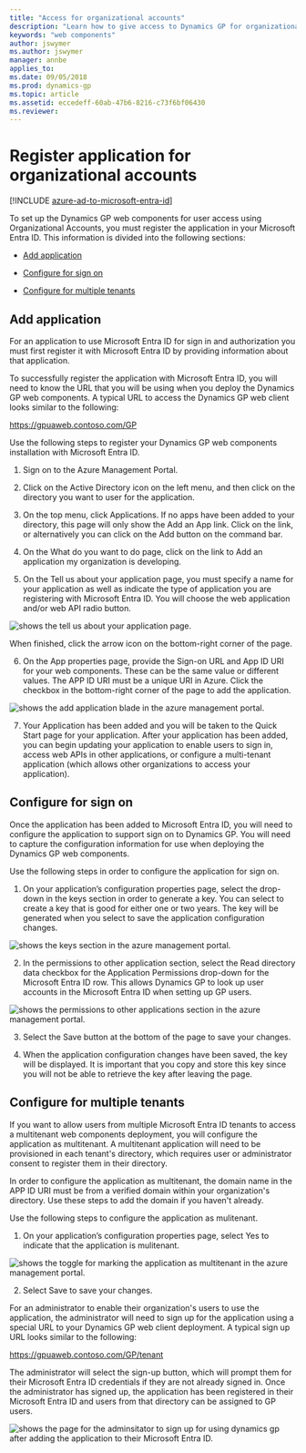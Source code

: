 ```yaml
---
title: "Access for organizational accounts"
description: "Learn how to give access to Dynamics GP for organizational accounts by adding the applicaiton to their Microsoft Entra ID."
keywords: "web components"
author: jswymer
ms.author: jswymer
manager: annbe
applies_to: 
ms.date: 09/05/2018
ms.prod: dynamics-gp
ms.topic: article
ms.assetid: eccedeff-60ab-47b6-8216-c73f6bf06430
ms.reviewer: 
---
```

# Register application for organizational accounts

[!INCLUDE [azure-ad-to-microsoft-entra-id](~/../shared-content/shared/azure-ad-to-microsoft-entra-id.md)]

To set up the Dynamics GP web components for user access using Organizational Accounts, you must register the application in your Microsoft Entra ID. This information is divided into the following sections:

- [Add application](#add-application)  

- [Configure for sign on](#configure-for-sign-on)  

- [Configure for multiple tenants](#configure-for-multiple-tenants)  

## Add application

For an application to use Microsoft Entra ID for sign in and authorization you must first register it with Microsoft Entra ID by providing information about that application.

To successfully register the application with Microsoft Entra ID, you will need to know the URL that you will be using when you deploy the Dynamics GP web components. A typical URL to access the Dynamics GP web client looks similar to the following:

https://gpuaweb.contoso.com/GP

Use the following steps to register your Dynamics GP web components installation with Microsoft Entra ID.

1. Sign on to the Azure Management Portal.

2. Click on the Active Directory icon on the left menu, and then click on the directory you want to user for the application.

3. On the top menu, click Applications. If no apps have been added to your directory, this page will only show the Add an App link. Click on the link, or alternatively you can click on the Add button on the command bar.

4. On the What do you want to do page, click on the link to Add an application my organization is developing.

5. On the Tell us about your application page, you must specify a name for your application as well as indicate the type of application you are registering with Microsoft Entra ID. You will choose the web application and/or web API radio button.

![shows the tell us about your application page.](media/manage-web-org-accounts-tell.png "Deployment")  

When finished, click the arrow icon on the bottom-right corner of the page.

6. On the App properties page, provide the Sign-on URL and App ID URI for your web components. These can be the same value or different values. The APP ID URI must be a unique URI in Azure. Click the checkbox in the bottom-right corner of the page to add the application.

![shows the add application blade in the azure management portal.](media/manage-web-org-accounts-add.png "Deployment")  

7. Your Application has been added and you will be taken to the Quick Start page for your application. After your application has been added, you can begin updating your application to enable users to sign in, access web APIs in other applications, or configure a multi-tenant application (which allows other organizations to access your application).

## Configure for sign on

Once the application has been added to Microsoft Entra ID, you will need to configure the application to support sign on to Dynamics GP. You will need to capture the configuration information for use when deploying the Dynamics GP web components.

Use the following steps in order to configure the application for sign on.

1. On your application’s configuration properties page, select the drop-down in the keys section in order to generate a key. You can select to create a key that is good for either one or two years. The key will be generated when you select to save the application configuration changes.

![shows the keys section in the azure management portal.](media/manage-web-org-accounts-key.png "Deployment")  

2. In the permissions to other application section, select the Read directory data checkbox for the Application Permissions drop-down for the Microsoft Entra ID row. This allows Dynamics GP to look up user accounts in the Microsoft Entra ID when setting up GP users.

![shows the permissions to other applications section in the azure management portal.](media/manage-web-org-accounts-permissions.png "Deployment")  

3. Select the Save button at the bottom of the page to save your changes.

4. When the application configuration changes have been saved, the key will be displayed. It is important that you copy and store this key since you will not be able to retrieve the key after leaving the page.

## Configure for multiple tenants

If you want to allow users from multiple Microsoft Entra ID tenants to access a multitenant web components deployment, you will configure the application as multitenant. A multitenant application will need to be provisioned in each tenant's directory, which requires user or administrator consent to register them in their directory.

In order to configure the application as multitenant, the domain name in the APP ID URI must be from a verified domain within your organization's directory. Use these steps to add the domain if you haven't already.

Use the following steps to configure the application as mulitenant.

1. On your application’s configuration properties page, select Yes to indicate that the application is mulitenant.

![shows the toggle for marking the application as multitenant in the azure management portal.](media/manage-web-org-accounts-multitenant.png "Deployment")  

2. Select Save to save your changes.

For an administrator to enable their organization's users to use the application, the administrator will need to sign up for the application using a special URL to your Dynamics GP web client deployment. A typical sign up URL looks similar to the following:

https://gpuaweb.contoso.com/GP/tenant

The administrator will select the sign-up button, which will prompt them for their Microsoft Entra ID credentials if they are not already signed in. Once the administrator has signed up, the application has been registered in their Microsoft Entra ID and users from that directory can be assigned to GP users.

![shows the page for the adminsitator to sign up for using dynamics gp after adding the application to their Microsoft Entra ID.](media/manage-web-org-accounts-signup.png "Deployment")  

